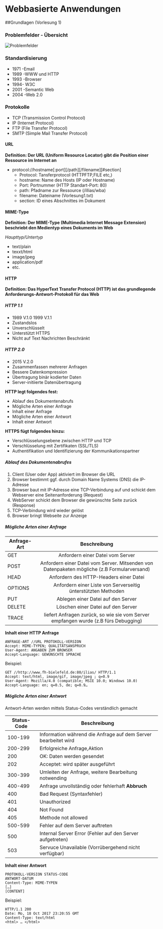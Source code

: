 # Webbasierte Anwendungen

##Grundlagen (Vorlesung 1)

### Problemfelder - Übersicht

![Problemfelder](C:\Users\Andre\Desktop\WBA-Vorlesung\Problemfelder.PNG)

### Standardisierung 

- 1971 -Email
- 1989 -WWW und HTTP
- 1993 -Browser
- 1994- W3C
- 2001 -Semantic Web
- 2004 -Web 2.0

### Protokolle

- TCP (Transmission Control Protocol)
- IP (Internet Protocol)
- FTP (File Transfer Protocol)
- SMTP (Simple Mail Transfer Protocol)  

#### URL

**Definition: Der URL (Uniform Resource Locator) gibt die Position einer Ressource im Internet an**

- protocol://hostname\[:port]\[/path]\[/filename][#section]
  - Protocol: Tansferprotocol (HTTPFTP,FILE etc,)
  - hostname: Name des Hosts (IP oder Hostname)
  - Port: Portnummer (HTTP Standart-Port: 80)
  - path: Pfadname zur Ressource (/illias/wba)
  - filename: Dateiname (Vorlesung1.txt)
  - section: ID eines Abschnittes im Dokument


#### MIME-Type

**Definition: Der MIME-Type (Multimedia Internet Message Extension) beschriebt den Medientyp eines Dokuments im Web**

*Haupttyp/Untertyp*

- text/plain
- texxt/html
- image/jpeg
- application/pdf
- etc.



#### HTTP

**Definition: Das HyperText Transfer Protocol (HTTP) ist das grundlegende Anforderungs-Antwort-Protokoll für das Web**

##### HTTP 1.1

- 1989 V.1.0 1999 V.1.1
- Zustandslos
- Unverschlüsselt
- Unterstützt HTTPS
- Nicht auf Text Nachrichten Beschränkt

##### HTTP 2.0

- 2015 V.2.0
- Zusammenfassen mehrerer Anfragen
- Bessere Datenkompression
- Übertragung binär kodierter Daten
- Server-initiierte Datenübertragung 



**HTTP legt folgendes fest:**

- Ablauf des Dokumentenabrufs
- Mögliche Arten einer Anfrage
- Inhalt einer Anfrage
- Mögliche Arten einer Antwort
- Inhalt einer Antwort

**HTTPS fügt folgendes hinzu:**

- Verschlüsselungsebene zwischen HTTP und TCP
- Verschlüsselung mit Zertifikaten (SSL/TLS)
- Authentifikation und Identifizierung der Kommunikationspartner

##### Ablauf des Dokumentenabrufes

1. Client (User oder App) aktiviert im Browser die URL
2. Browser bestimmt ggf. durch Domain Name Systems (DNS) die IP-Adresse 
3. Browser baut mit IP-Adresse eine TCP-Verbindung auf und schickt dem Webserver eine Seitenanforderung (Request)
4. WebServer schickt dem Browser die gewünschte Seite zurück (Response)
5. TCP-Verbindung wird wieder gelöst
6. Browser bringt Webseite zur Anzeige 

##### Mögliche Arten einer Anfrage


| Anfrage-Art |               Beschreibung               |
| ----------- | :--------------------------------------: |
| GET         |     Anfordern einer Datei vom Server     |
| POST        | Anfordern einer Datei vom Server. Mitsenden von Datenpaketen mögliche (z.B Formularversand) |
| HEAD        |  Anfordern des HTTP-Headers einer Datei  |
| OPTIONS     | Anfordern einer Liste von Serverseitig ünterstützten Methoden |
| PUT         |    Ablegen einer Datei auf den Server    |
| DELETE      |    Löschen einer Datei auf den Server    |
| TRACE       | liefert Anfragen zurück, so wie sie vom Server empfangen wurde (z.B fürs Debugging) |

**Inhalt einer HTTP Anfrage**

```http
ANFRAGE-ART //URL PROTOKOLL-VERSION
Accept: MIME-TYPEN; QUALITÄTSANSPRUCH
User-Agent: ANGABEN ZUM BROWSER
Accept-Language: GEWÜNSCHTE SPRACHE
```

Beispiel:

``` http
GET //http://www.fh-bielefeld.de:80/ilias/ HTTP/1.1
Accept: text/html, image/gif, image/jpeg ; q=0.9
User-Agent: Mozilla/4.0 (compatible; MSIE 10.0; Windows 10.0)
Accept-Language: en; q=0.5, de; q=0.9… 
```

##### Mögliche Arten einer Antwort
Antwort-Arten werden mittels Status-Codes verständlich gemacht

| Status-Code | Beschreibung                             |
| ----------- | ---------------------------------------- |
| 100-199     | Information während die Anfrage auf dem Server bearbeitet wird |
| 200-299     | Erfolgreiche Anfrage,Aktion              |
| 200         | OK: Daten werden gesendet                |
| 202         | Acceptet: wird später ausgeführt         |
| 300-399     | Umleiten der Anfrage, weitere Bearbeitung notwending |
| 400-499     | Anfrage unvollständig oder fehlerhaft **Abbruch** |
| 400         | Bad Request (Syntaxfehler)               |
| 401         | Unauthorized                             |
| 404         | Not Found                                |
| 405         | Methode not allowed                      |
| 500-599     | Fehler auf dem Server auftreten          |
| 500         | Internal Server Error (Fehler auf den Server aufgetreten) |
| 503         | Servuce Unavailable (Vorrübergehend nicht verfügbar) |

**Inhalt einer Antwort**

```HTTP
PROTOKOLL-VERSION STATUS-CODE
ANTWORT-DATUM
Content-Type: MIME-TYPEN
[…]
[CONTENT]
```

Beispiel:

```http
HTTP/1.1 200
Date: Mo, 18 Oct 2017 23:20:55 GMT
Content-Type: text/html
<html> … </html>
```

